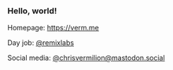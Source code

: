 ### Hello, world!

Homepage: https://verm.me

Day job: [@remixlabs](https://github.com/remixlabs)

Social media:
<a rel="me" href="https://mastodon.social/@chrisvermilion">
@chrisvermilion@mastodon.social
</a>
